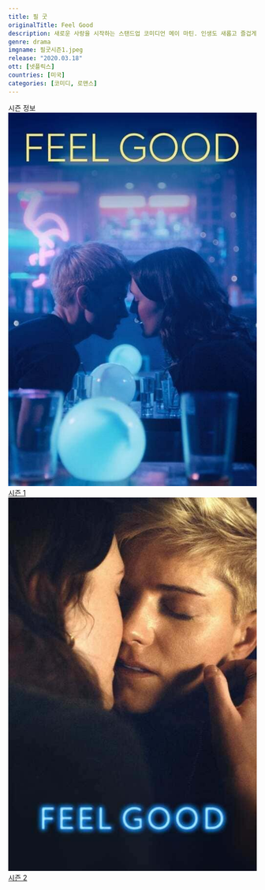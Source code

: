 ```yaml
---
title: 필 굿
originalTitle: Feel Good
description: 새로운 사랑을 시작하는 스탠드업 코미디언 메이 마틴. 인생도 새롭고 즐겁게 바뀔 줄 알았다. 하지만 여자친구 조지와의 관계는 복잡하고, 중독 치료는 지긋지긋하다.
genre: drama
imgname: 필굿시즌1.jpeg
release: "2020.03.18"
ott: [넷플릭스]
countries: [미국]
categories: [코미디, 로맨스]
---
```


<div class="title bold">시즌 정보</div>

<div class="season-list">
<div class="item">
<a href="https://lesflix.github.io/drama/필굿시즌1" >
<img src="/poster/필굿시즌1.jpeg" alt="필굿시즌1 포스터 ">
시즌 1</a>
</div>

<div class="item">
<a href="https://lesflix.github.io/drama/필굿시즌2" >
<img src="/poster/필굿시즌2.jpeg" alt="필굿시즌2 포스터 ">
시즌 2</a>
</div>
</div>
